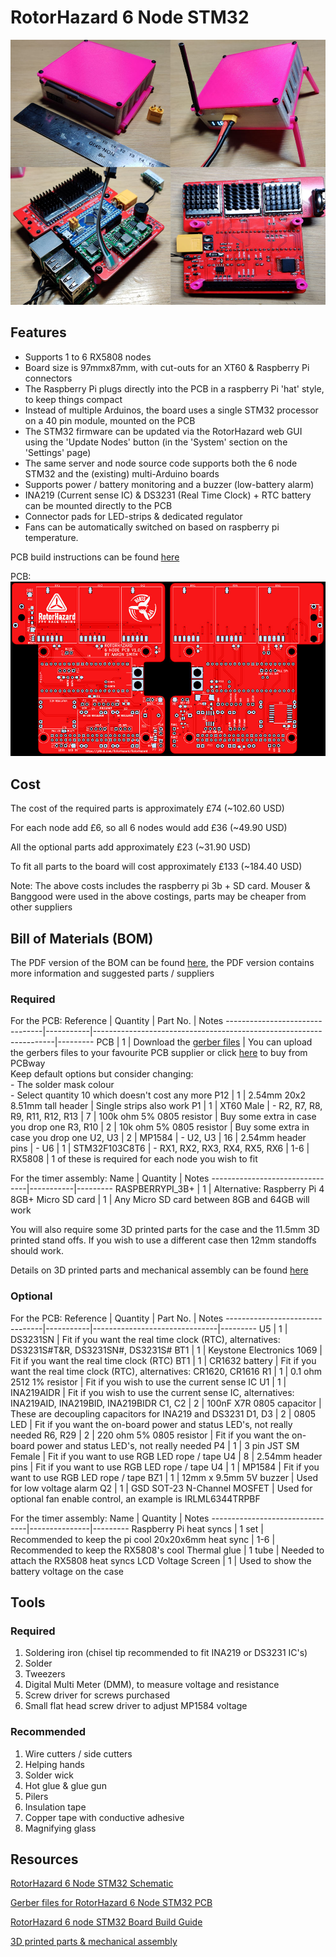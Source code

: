# RotorHazard 6 Node STM32

![RH_6_node_STM32_intro_img](img/RH_6_node_STM32_intro_img.jpg)

## Features

* Supports 1 to 6 RX5808 nodes
* Board size is 97mmx87mm, with cut-outs for an XT60 & Raspberry Pi connectors
* The Raspberry Pi plugs directly into the PCB in a raspberry Pi 'hat' style, to keep things compact
* Instead of multiple Arduinos, the board uses a single STM32 processor on a 40 pin module, mounted on the PCB
* The STM32 firmware can be updated via the RotorHazard web GUI using the 'Update Nodes' button (in the 'System' section on the 'Settings' page)
* The same server and node source code supports both the 6 node STM32 and the (existing) multi-Arduino boards
* Supports power / battery monitoring and a buzzer (low-battery alarm)
* INA219 (Current sense IC) & DS3231 (Real Time Clock) + RTC battery can be mounted directly to the PCB
* Connector pads for LED-strips & dedicated regulator
* Fans can be automatically switched on based on raspberry pi temperature.

PCB build instructions can be found [here](BoardBuild.md)

PCB:<br>
![RH6_Node_PCB_Both](img/RH6_Node_PCB_Both.jpg)

## Cost
The cost of the required parts is approximately £74 (~102.60 USD)

For each node add £6, so all 6 nodes would add £36 (~49.90 USD)

All the optional parts add approximately £23 (~31.90 USD)

To fit all parts to the board will cost approximately £133 (~184.40 USD)

Note: The above costs includes the raspberry pi 3b + SD card. Mouser & Banggood were used in the above costings, parts may be cheaper from other suppliers

## Bill of Materials (BOM)
The PDF version of the BOM can be found [here](RotorHazard_6_Node_Timer_BOM_V1.0.pdf), the PDF version contains more information and suggested parts / suppliers
### Required

For the PCB:
Reference                       | Quantity  | Part No.                                                           | Notes
--------------------------------|-----------|--------------------------------------------------------------------|---------
PCB                             |   1       | Download the [gerber files](RotorHazard_6_Node_Timer_fab_V1.0.zip) | You can upload the gerbers files to your favourite PCB supplier or click [here](https://www.pcbway.com/project/shareproject/RotorHazard_6_Node_STM32_Lap_Timer.html) to buy from PCBway<br>Keep default options but consider changing:<br>- The solder mask colour <br>- Select quantity 10 which doesn't cost any more
P12	                            |   1	    | 2.54mm 20x2 8.51mm tall header                                     | Single strips also work
P1	                            |   1	    | XT60 Male	                                                         | -
R2, R7, R8, R9, R11, R12, R13	|   7	    | 100k ohm 5% 0805 resistor                                          | Buy some extra in case you drop one
R3, R10                         |   2       | 10k ohm 5% 0805 resistor                                           | Buy some extra in case you drop one
U2, U3                          |   2	    | MP1584	                                                         | -
U2, U3  	                    |   16	    | 2.54mm header pins                                                 | -
U6	                            |   1	    | STM32F103C8T6 	                                                 | -
RX1, RX2, RX3, RX4, RX5, RX6    |   1-6	    | RX5808	                                                         | 1 of these is required for each node you wish to fit

For the timer assembly:
Name                            | Quantity  | Notes
--------------------------------|-----------|---------
RASPBERRYPI_3B+                 |   1       | Alternative: Raspberry Pi 4
8GB+ Micro SD card              |   1       | Any Micro SD card between 8GB and 64GB will work
  
You will also require some 3D printed parts for the case and the 11.5mm 3D printed stand offs. If you wish to use a different case then 12mm standoffs should work.

Details on 3D printed parts and mechanical assembly can be found [here](../6_node_BPill_case/README.md)
  
### Optional
For the PCB:
Reference                       | Quantity  | Part No.                      | Notes
--------------------------------|-----------|-------------------------------|---------
U5                              |	1	    | DS3231SN                      | Fit if you want the real time clock (RTC), alternatives: DS3231S#T&R, DS3231SN#, DS3231S#
BT1	                            |   1	    | Keystone Electronics 1069     | Fit if you want the real time clock (RTC)
BT1	                            |   1	    | CR1632 battery                | Fit if you want the real time clock (RTC), alternatives: CR1620, CR1616
R1	                            |   1	    | 0.1 ohm 2512 1% resistor      | Fit if you wish to use the current sense IC
U1	                            |   1	    | INA219AIDR	                | Fit if you wish to use the current sense IC, alternatives: INA219AID, INA219BID, INA219BIDR
C1, C2	                        |   2	    | 100nF X7R 0805 capacitor      | These are decoupling capacitors for INA219 and DS3231
D1, D3	                        |   2	    | 0805 LED       	            | Fit if you want the on-board power and status LED's, not really needed
R6, R29	                        |   2	    | 220 ohm 5% 0805 resistor	    | Fit if you want the on-board power and status LED's, not really needed
P4	                            |   1	    | 3 pin JST SM Female	        | Fit if you want to use RGB LED rope / tape
U4	                            |   8	    | 2.54mm header pins            | Fit if you want to use RGB LED rope / tape
U4	                            |   1	    | MP1584	                    | Fit if you want to use RGB LED rope / tape
BZ1	                            |   1       | 12mm x 9.5mm 5V buzzer        | Used for low voltage alarm
Q2  	                        |   1	    | GSD SOT-23 N-Channel MOSFET   | Used for optional fan enable control, an example is IRLML6344TRPBF

For the timer assembly:
Name	                        | Quantity      | Notes
--------------------------------|---------------|---------
Raspberry Pi heat syncs         |   1 set       | Recommended to keep the pi cool
20x20x6mm heat sync             |   1-6         | Recommended to keep the RX5808's cool
Thermal glue                    |   1 tube      | Needed to attach the RX5808 heat syncs
LCD Voltage Screen              |   1           | Used to show the battery voltage on the case

## Tools
### Required
1. Soldering iron (chisel tip recommended to fit INA219 or DS3231 IC's)
2. Solder
3. Tweezers
4. Digital Multi Meter (DMM), to measure voltage and resistance
5. Screw driver for screws purchased
6. Small flat head screw driver to adjust MP1584 voltage

### Recommended
1. Wire cutters / side cutters
2. Helping hands
3. Solder wick
4. Hot glue & glue gun
5. Pilers
6. Insulation tape
7. Copper tape with conductive adhesive
8. Magnifying glass


## Resources

[RotorHazard 6 Node STM32 Schematic](RotorHazard_6_Node_Timer_V1.0.pdf)

[Gerber files for RotorHazard 6 Node STM32 PCB](RotorHazard_6_Node_Timer_fab_V1.0.zip)

[RotorHazard 6 node STM32 Board Build Guide](BoardBuild.md)

[3D printed parts & mechanical assembly](../6_node_BPill_case/README.md)